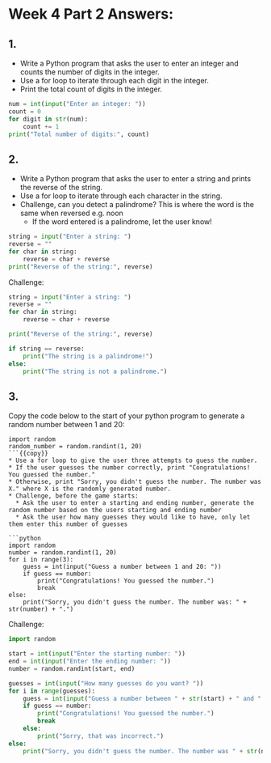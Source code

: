 # Week 4 Part 2 Answers:
## 1.
* Write a Python program that asks the user to enter an integer and counts the number of digits in the integer.
* Use a for loop to iterate through each digit in the integer.
* Print the total count of digits in the integer.
```python
num = int(input("Enter an integer: "))
count = 0
for digit in str(num):
    count += 1
print("Total number of digits:", count)
```

## 2.
* Write a Python program that asks the user to enter a string and prints the reverse of the string.
* Use a for loop to iterate through each character in the string.
* Challenge, can you detect a palindrome? This is where the word is the same when reversed e.g. noon
    * If the word entered is a palindrome, let the user know!
```python
string = input("Enter a string: ")
reverse = ""
for char in string:
    reverse = char + reverse
print("Reverse of the string:", reverse)
```

Challenge:
```python
string = input("Enter a string: ")
reverse = ""
for char in string:
    reverse = char + reverse

print("Reverse of the string:", reverse)

if string == reverse:
    print("The string is a palindrome!")
else:
    print("The string is not a palindrome.")
```

## 3.
Copy the code below to the start of your python program to generate a random number between 1 and 20:
```
import random
random_number = random.randint(1, 20)
```{{copy}} 
* Use a for loop to give the user three attempts to guess the number.
* If the user guesses the number correctly, print "Congratulations! You guessed the number."
* Otherwise, print "Sorry, you didn't guess the number. The number was X." where X is the randomly generated number.
* Challenge, before the game starts:
  * Ask the user to enter a starting and ending number, generate the random number based on the users starting and ending number
  * Ask the user how many guesses they would like to have, only let them enter this number of guesses

```python
import random
number = random.randint(1, 20)
for i in range(3):
    guess = int(input("Guess a number between 1 and 20: "))
    if guess == number:
        print("Congratulations! You guessed the number.")
        break
else:
    print("Sorry, you didn't guess the number. The number was: " + str(number) + ".")
```

Challenge:
```python
import random

start = int(input("Enter the starting number: "))
end = int(input("Enter the ending number: "))
number = random.randint(start, end)

guesses = int(input("How many guesses do you want? "))
for i in range(guesses):
    guess = int(input("Guess a number between " + str(start) + " and " + str(end) + " : "))
    if guess == number:
        print("Congratulations! You guessed the number.")
        break
    else:
        print("Sorry, that was incorrect.")
else:
    print("Sorry, you didn't guess the number. The number was " + str(number) + ".")
```